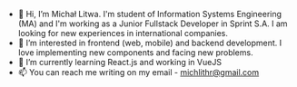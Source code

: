 - 👋 Hi, I’m Michał Litwa. I'm student of Information Systems Engineering (MA) and I'm working as a Junior Fullstack Developer in Sprint S.A. I am looking for new experiences in
international companies.
- 👀 I’m interested in frontend (web, mobile) and backend development. I love implementing new components and facing new problems. 
- 🌱 I’m currently learning React.js and working in VueJS
- 📫 You can reach me writing on my email - michlithr@gmail.com

<!---
Michlithr/Michlithr is a ✨ special ✨ repository because its `README.md` (this file) appears on your GitHub profile.
You can click the Preview link to take a look at your changes.
--->
